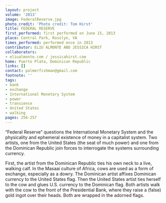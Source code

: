 ```yaml
---
layout: project
volume: '2013'
image: FederalReserve.jpg
photo_credit: 'Photo credit: Tom Hirst'
title: FEDERAL RESERVE
first_performed: first performed on June 15, 2013
place: Central Park, Rosslyn, VA
times_performed: performed once in 2013
contributor: ELIU ALMONTE AND JESSICA HIRST
collaborators:
- eliualmonte.com / jessicahirst.com
home: Puerto Plata, Dominican Republic
links: []
contact: palmerfishman@gmail.com
footnote: ''
tags:
- bank
- exchange
- International Monetary System
- power
- transience
- United States
- walking
pages: 256-257
---
```


“Federal Reserve” questions the International Monetary System and the physicality and ephemeral existence of money in a capitalist system. Two artists, one from the United States (the seat of much power) and one from the Dominican Republic join forces to interrogate the systems surrounding currency.

First, the artist from the Dominican Republic ties his own neck to a live, walking calf. In the Masaai culture of Africa, cows are used as a form of exchange, especially as a dowry. The Dominican artist affixes Dominican currency to the United States flag. Then the United States artist ties herself to the cow and glues U.S. currency to the Dominican flag. Both artists walk with the cow to the front of the Presidential Bank, where they raise a (false) gold ingot over their heads. Both are wrapped in the adorned flags.
